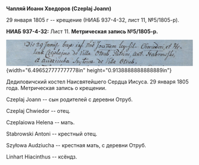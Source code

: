 **Чапляй Иоанн Хведоров (Czeplaj Joann)**

29 января 1805 г -- крещение (НИАБ 937-4-32, лист 11, №5/1805-р).

**НИАБ 937-4-32:** Лист 11. **Метрическая запись №5/1805-р.**

![](./media/41f39dea6791f52f6ac61889d3a0bc8337ab695c.png){width="6.496527777777778in"
height="0.9138888888888889in"}

Дедиловичский костел Наисвятейшего Сердца Иисуса. 29 января 1805 года.
Метрическая запись о крещении.

Czeplaj Joann -- сын родителей с деревни Отруб.

Czeplaj Chwiedor -- отец.

Czeplaiowa Helena -- мать.

Stabrowski Antoni -- крестный отец.

Szyłowa Audziucha -- крестная мать, с деревни Отруб.

Linhart Hiacinthus -- ксёндз.
